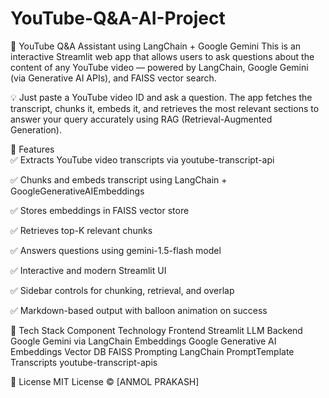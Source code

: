# YouTube-Q&A-AI-Project
🎥 YouTube Q&A Assistant using LangChain + Google Gemini
This is an interactive Streamlit web app that allows users to ask questions about the content of any YouTube video — powered by LangChain, Google Gemini (via Generative AI APIs), and FAISS vector search.

💡 Just paste a YouTube video ID and ask a question. The app fetches the transcript, chunks it, embeds it, and retrieves the most relevant sections to answer your query accurately using RAG (Retrieval-Augmented Generation).

🚀 Features<br>
✅ Extracts YouTube video transcripts via youtube-transcript-api

✅ Chunks and embeds transcript using LangChain + GoogleGenerativeAIEmbeddings

✅ Stores embeddings in FAISS vector store

✅ Retrieves top-K relevant chunks

✅ Answers questions using gemini-1.5-flash model

✅ Interactive and modern Streamlit UI

✅ Sidebar controls for chunking, retrieval, and overlap

✅ Markdown-based output with balloon animation on success

🧰 Tech Stack
Component	Technology
Frontend	Streamlit
LLM Backend	Google Gemini via LangChain
Embeddings	Google Generative AI Embeddings
Vector DB	FAISS
Prompting	LangChain PromptTemplate
Transcripts	youtube-transcript-apis

📄 License
MIT License © [ANMOL PRAKASH]
